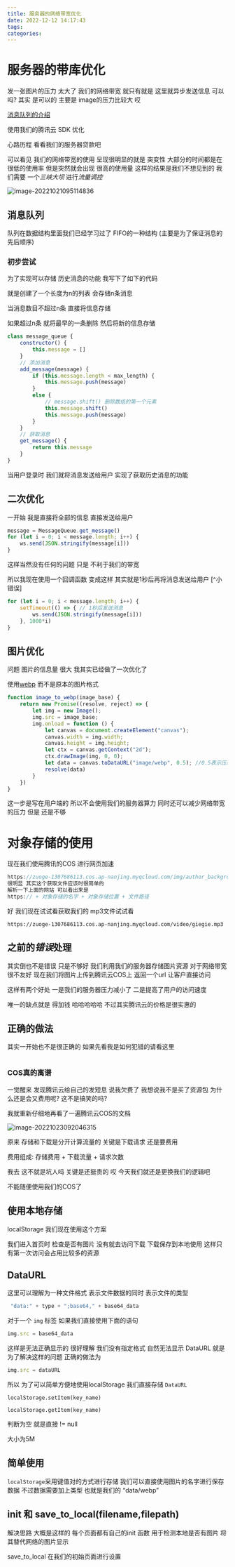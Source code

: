 ```yaml
---
title: 服务器的网络带宽优化
date: 2022-12-12 14:17:43
tags:
categories:
---
```


# 服务器的带库优化

发一张图片的压力 太大了 我们的网络带宽 就只有就是 这里就异步发送信息 可以吗? 其实 是可以的 主要是 image的压力比较大 哎

[消息队列的介绍](https://zhuanlan.zhihu.com/p/157112243)

使用我们的腾讯云 SDK 优化

心路历程  看看我们的服务器贷款吧

可以看见 我们的网络带宽的使用 呈现很明显的就是 突变性 大部分的时间都是在很低的使用率 但是突然就会出现 很高的使用量 这样的结果是我们不想见到的 我们需要 一个*三峡大坝* 进行*流量调控*

![image-20221021095114836](https://i0.hdslb.com/bfs/album/eb837735a905edc914c9ad7ad10e2d4bb3e70d0b.png)

## 消息队列

队列在数据结构里面我们已经学习过了 FIFO的一种结构 (主要是为了保证消息的先后顺序)

### 初步尝试

为了实现可以存储 历史消息的功能 我写下了如下的代码

就是创建了一个长度为n的列表 会存储n条消息

 当消息数目不超过n条 直接将信息存储

如果超过n条 就将最早的一条删除 然后将新的信息存储

```js
class message_queue {
    constructor() {
        this.message = []
    }
    // 添加消息
    add_message(message) {
        if (this.message.length < max_length) {
            this.message.push(message)
        }
        else {
            // message.shift() 删除数组的第一个元素
            this.message.shift()
            this.message.push(message)
        }
    }
    // 获取消息
    get_message() {
        return this.message
    }
}
```

当用户登录时 我们就将消息发送给用户 实现了获取历史消息的功能

## 二次优化

一开始 我是直接将全部的信息 直接发送给用户

```js
message = MessageQueue.get_message()
for (let i = 0; i < message.length; i++) {    
    ws.send(JSON.stringify(message[i]))
}
```

这样当然没有任何的问题 只是 不利于我们的带宽

所以我现在使用一个回调函数 变成这样 其实就是1秒后再将消息发送给用户 [^小错误]

```js
for (let i = 0; i < message.length; i++) {    
    setTimeout(() => { // 1秒后发送消息
        ws.send(JSON.stringify(message[i]))
    }, 1000*i)
}
```

## 图片优化

问题 图片的信息量 很大 我其实已经做了一次优化了

使用[webp](webp介绍.md) 而不是原本的图片格式

```js
function image_to_webp(image_base) {
    return new Promise((resolve, reject) => {
        let img = new Image();
        img.src = image_base;
        img.onload = function () {
            let canvas = document.createElement("canvas");
            canvas.width = img.width;
            canvas.height = img.height;
            let ctx = canvas.getContext("2d");
            ctx.drawImage(img, 0, 0);
            let data = canvas.toDataURL("image/webp", 0.5); //0.5表示压缩率
            resolve(data) 
        } 
    })
}
```

这一步是写在用户端的 所以不会使用我们的服务器算力 同时还可以减少网络带宽的压力 但是 还是不够

# 对象存储的使用

现在我们使用腾讯的COS 进行网页加速

```js
https://zuoge-1307686113.cos.ap-nanjing.myqcloud.com/img/author_background_image.webp
很明显 其实这个获取文件应该时很简单的 
解析一下上面的网站 可以看出来是
https:// + 对象存储的名字 + 对象存储位置 + 文件路径

```

好 我们现在试试看获取我们的  mp3文件试试看

```
https://zuoge-1307686113.cos.ap-nanjing.myqcloud.com/video/giegie.mp3

```

## 之前的*错误*处理

其实倒也不是错误 只是不够好 我们利用我们的服务器存储图片资源 对于网络带宽很不友好 现在我们将图片上传到腾讯云COS上 返回一个url 让客户直接访问

这样有两个好处  一是我们的服务器压力减小了 二是提高了用户的访问速度

唯一的缺点就是 得加钱 哈哈哈哈哈 不过其实腾讯云的价格是很实惠的

## 正确的做法

其实一开始也不是很正确的 如果先看我是如何犯错的请看这里

```

```

### COS真的离谱

一觉醒来 发现腾讯云给自己的发短息 说我欠费了 我想说我不是买了资源包 为什么还是会又费用呢? 这不是搞笑的吗?

我就重新仔细地再看了一遍腾讯云COS的文档

![image-20221023092046315](https://i0.hdslb.com/bfs/album/434876cfb9d259207e2ba08b56290fbbaa1e2070.png)

原来 存储和下载是分开计算流量的 关键是下载请求 还是要费用

费用组成: 存储费用 + 下载流量 + 请求次数

我去 这不就是坑人吗 关键是还挺贵的 哎 今天我们就还是更换我们的逻辑吧

不能随便使用我们的COS了

## 使用本地存储

localStorage 我们现在使用这个方案

我们进入首页时 检查是否有图片 没有就去访问下载 下载保存到本地使用 这样只有第一次访问会占用比较多的资源

## DataURL

这里可以理解为一种文件格式   表示文件数据的同时 表示文件的类型

```js
 "data:" + type + ";base64," + base64_data
```

对于一个 `img` 标签 如果我们直接使用下面的语句

```js
img.src = base64_data 
```

这样是无法正确显示的 很好理解 我们没有指定格式 自然无法显示 DataURL 就是为了解决这样的问题  正确的做法为

```js
img.src = dataURL 
```

所以 为了可以简单方便地使用localStorage 我们直接存储 `DataURL`

`localStorage.setItem(key_name) `

`localStorage.getItem(key_name)`

判断为空 就是直接 != null

大小为5M

## 简单使用

`localStorage`采用键值对的方式进行存储 我们可以直接使用图片的名字进行保存数据 不过数据需要加上类型 也就是我们的 “data/webp”

## init 和 save_to_local(filename,filepath)

解决思路 大概是这样的 每个页面都有自己的init 函数 用于检测本地是否有图片 将其替代网络的图片显示

save_to_local 在我们的初始页面进行设置
